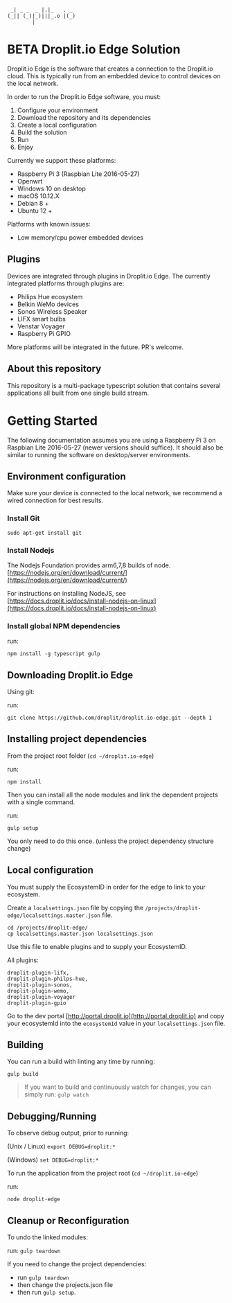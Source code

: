 ```
 _| _ _  _ |.|_   . _  
(_|| (_)|_)|||_.o |(_) 
        |             
```
# BETA Droplit.io Edge Solution

Droplit.io Edge is the software that creates a connection to the Droplit.io cloud. This is typically run from an embedded device to control devices on the local network. 

In order to run the Droplit.io Edge software, you must:

1. Configure your environment
2. Download the repository and its dependencies
3. Create a local configuration
4. Build the solution
5. Run
6. Enjoy


Currently we support these platforms:

* Raspberry Pi 3 (Raspbian Lite 2016-05-27)
* Openwrt 
* Windows 10 on desktop
* macOS 10.12.X
* Debian 8 +
* Ubuntu 12 +

Platforms with known issues:

* Low memory/cpu power embedded devices 

## Plugins

Devices are integrated through plugins in Droplit.io Edge. The currently integrated platforms through plugins are:

* Philips Hue ecosystem
* Belkin WeMo devices
* Sonos Wireless Speaker
* LIFX smart bulbs
* Venstar Voyager
* Raspberry Pi GPIO

More platforms will be integrated in the future. PR's welcome.

## About this repository

This repository is a multi-package typescript solution that contains several applications all built from one single build stream.

# Getting Started

The following documentation assumes you are using a Raspberry Pi 3 on Raspbian Lite 2016-05-27 (newer versions should suffice). It should also be similar to running the software on desktop/server environments.

## Environment configuration

Make sure your device is connected to the local network, we recommend a wired connection for best results.


### Install Git 

```
sudo apt-get install git
```

### Install Nodejs

The Nodejs Foundation provides arm6,7,8 builds of node. [https://nodejs.org/en/download/current/](https://nodejs.org/en/download/current/)

For instructions on installing NodeJS, see [https://docs.droplit.io/docs/install-nodejs-on-linux](https://docs.droplit.io/docs/install-nodejs-on-linux)


### Install global NPM dependencies

run: 

```
npm install -g typescript gulp
```

## Downloading Droplit.io Edge

Using git:

run: 
```
git clone https://github.com/droplit/droplit.io-edge.git --depth 1
```

## Installing project dependencies

From the project root folder (`cd ~/droplit.io-edge`)


run: 
```
npm install
```

Then you can install all the node modules and link the dependent projects with a single command.


run: 
```
gulp setup
```


You only need to do this once. (unless the project dependency structure change)


## Local configuration 

You must supply the EcosystemID in order for the edge to link to your ecosystem.


Create a `localsettings.json` file by copying the `/projects/droplit-edge/localsettings.master.json` file.
```
cd /projects/droplit-edge/
cp localsettings.master.json localsettings.json
```

Use this file to enable plugins and to supply your EcosystemID.


All plugins:
```
droplit-plugin-lifx,
droplit-plugin-philps-hue,
droplit-plugin-sonos,
droplit-plugin-wemo,
droplit-plugin-voyager
droplit-plugin-gpio
```

Go to the dev portal [http://portal.droplit.io](http://portal.droplit.io) and copy your ecosystemId into the `ecosystemId` value in your `localsettings.json` file.


## Building

You can run a build with linting any time by running:

```
gulp build
```

> If you want to build and continuously watch for changes, you can simply run:
> `gulp watch`


## Debugging/Running

To observe debug output, prior to running:


(Unix / Linux) `export DEBUG=droplit:*`


(Windows)  `set DEBUG=droplit:*`


To run the application from the project root (`cd ~/droplit.io-edge`)


run:  
```
node droplit-edge
```

## Cleanup or Reconfiguration


To undo the linked modules:


run: `gulp teardown`


If you need to change the project dependencies:
 - run `gulp teardown` 
 - then change the projects.json file
 - then run `gulp setup`.